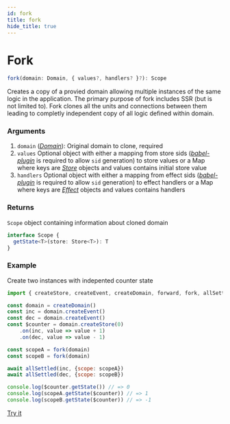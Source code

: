```yaml
---
id: fork
title: fork
hide_title: true
---
```


# Fork

```ts
fork(domain: Domain, { values?, handlers? }?): Scope
```

Creates a copy of a provied domain allowing multiple instances of the same logic in the application.
The primary purpose of fork includes SSR (but is not limited to). Fork clones all the units and connections between them leading to completly independent copy of all logic defined within domain.

### Arguments

1. `domain` ([_Domain_](Domain.md)): Original domain to clone, required
2. `values` Optional object with either a mapping from store sids ([_babel-plugin_](babel-plugin.md) is required to allow `sid` generation) to store values or a Map where keys are [_Store_](Store.md) objects and values contains initial store value
3. `handlers` Optional object with either a mapping from effect sids ([_babel-plugin_](babel-plugin.md) is required to allow `sid` generation) to effect handlers or a Map where keys are [_Effect_](Effect.md) objects and values contains handlers
### Returns

`Scope` object containing information about cloned domain

```ts
interface Scope {
  getState<T>(store: Store<T>): T
}
```

### Example

Create two instances with indepented counter state

```js try
import { createStore, createEvent, createDomain, forward, fork, allSettled } from 'effector'

const domain = createDomain()
const inc = domain.createEvent()
const dec = domain.createEvent()
const $counter = domain.createStore(0)
    .on(inc, value => value + 1)
    .on(dec, value => value - 1)

const scopeA = fork(domain)
const scopeB = fork(domain)

await allSettled(inc, {scope: scopeA})
await allSettled(dec, {scope: scopeB})

console.log($counter.getState()) // => 0
console.log(scopeA.getState($counter)) // => 1
console.log(scopeB.getState($counter)) // => -1

```

[Try it](https://share.effector.dev/0grlV3bA)
